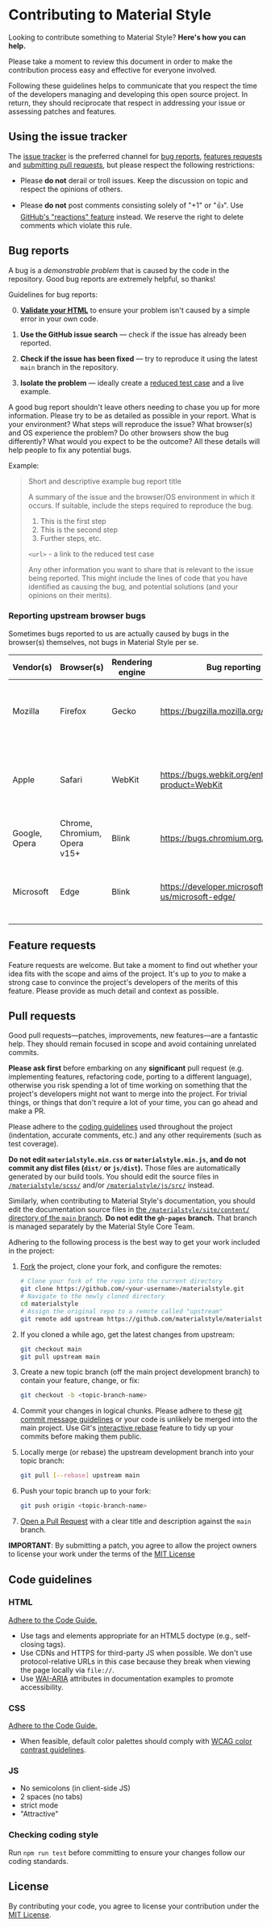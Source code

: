 # Contributing to Material Style

Looking to contribute something to Material Style? **Here's how you can help.**

Please take a moment to review this document in order to make the contribution
process easy and effective for everyone involved.

Following these guidelines helps to communicate that you respect the time of
the developers managing and developing this open source project. In return,
they should reciprocate that respect in addressing your issue or assessing
patches and features.

## Using the issue tracker

The [issue tracker](https://github.com/materialstyle/materialstyle/issues) is
the preferred channel for [bug reports](#bug-reports), [features requests](#feature-requests)
and [submitting pull requests](#pull-requests), but please respect the following
restrictions:

* Please **do not** derail or troll issues. Keep the discussion on topic and
  respect the opinions of others.

* Please **do not** post comments consisting solely of "+1" or ":thumbsup:".
  Use [GitHub's "reactions" feature](https://blog.github.com/2016-03-10-add-reactions-to-pull-requests-issues-and-comments/)
  instead. We reserve the right to delete comments which violate this rule.

## Bug reports

A bug is a _demonstrable problem_ that is caused by the code in the repository.
Good bug reports are extremely helpful, so thanks!

Guidelines for bug reports:

0. **[Validate your HTML](https://html5.validator.nu/)** to ensure your
   problem isn't caused by a simple error in your own code.

1. **Use the GitHub issue search** &mdash; check if the issue has already been
   reported.

2. **Check if the issue has been fixed** &mdash; try to reproduce it using the
   latest `main` branch in the repository.

3. **Isolate the problem** &mdash; ideally create a [reduced test
   case](https://css-tricks.com/reduced-test-cases/) and a live example.

A good bug report shouldn't leave others needing to chase you up for more
information. Please try to be as detailed as possible in your report. What is
your environment? What steps will reproduce the issue? What browser(s) and OS
experience the problem? Do other browsers show the bug differently? What
would you expect to be the outcome? All these details will help people to fix
any potential bugs.

Example:

> Short and descriptive example bug report title
>
> A summary of the issue and the browser/OS environment in which it occurs. If
> suitable, include the steps required to reproduce the bug.
>
> 1. This is the first step
> 2. This is the second step
> 3. Further steps, etc.
>
> `<url>` - a link to the reduced test case
>
> Any other information you want to share that is relevant to the issue being
> reported. This might include the lines of code that you have identified as
> causing the bug, and potential solutions (and your opinions on their
> merits).

### Reporting upstream browser bugs

Sometimes bugs reported to us are actually caused by bugs in the browser(s) themselves, not bugs in Material Style per se.

| Vendor(s)     | Browser(s)                   | Rendering engine | Bug reporting website(s)                                 | Notes                                                    |
| ------------- | ---------------------------- | ---------------- | -------------------------------------------------------- | -------------------------------------------------------- |
| Mozilla       | Firefox                      | Gecko            | <https://bugzilla.mozilla.org/enter_bug.cgi>             | "Core" is normally the right product option to choose.   |
| Apple         | Safari                       | WebKit           | <https://bugs.webkit.org/enter_bug.cgi?product=WebKit>   | In Apple's bug reporter, choose "Safari" as the product. |
| Google, Opera | Chrome, Chromium, Opera v15+ | Blink            | <https://bugs.chromium.org/p/chromium/issues/list>       | Click the "New issue" button.                            |
| Microsoft     | Edge                         | Blink            | <https://developer.microsoft.com/en-us/microsoft-edge/>  | Go to "Help > Send Feedback" from the browser            |

## Feature requests

Feature requests are welcome. But take a moment to find out whether your idea
fits with the scope and aims of the project. It's up to _you_ to make a strong
case to convince the project's developers of the merits of this feature. Please
provide as much detail and context as possible.

## Pull requests

Good pull requests—patches, improvements, new features—are a fantastic
help. They should remain focused in scope and avoid containing unrelated
commits.

**Please ask first** before embarking on any **significant** pull request (e.g.
implementing features, refactoring code, porting to a different language),
otherwise you risk spending a lot of time working on something that the
project's developers might not want to merge into the project. For trivial
things, or things that don't require a lot of your time, you can go ahead and
make a PR.

Please adhere to the [coding guidelines](#code-guidelines) used throughout the
project (indentation, accurate comments, etc.) and any other requirements
(such as test coverage).

**Do not edit `materialstyle.min.css` or `materialstyle.min.js`, and do not commit
any dist files (`dist/` or `js/dist`).** Those files are automatically generated by our build tools. You should
edit the source files in [`/materialstyle/scss/`](https://github.com/materialstyle/materialstyle/tree/main/scss)
and/or [`/materialstyle/js/src/`](https://github.com/materialstyle/materialstyle/tree/main/js/src) instead.

Similarly, when contributing to Material Style's documentation, you should edit the
documentation source files in
[the `/materialstyle/site/content/` directory of the `main` branch](https://github.com/materialstyle/materialstyle/tree/main/site/content).
**Do not edit the `gh-pages` branch.** That branch is managed separately by the Material Style Core Team.

Adhering to the following process is the best way to get your work
included in the project:

1. [Fork](https://help.github.com/articles/fork-a-repo/) the project, clone your fork,
   and configure the remotes:

   ```bash
   # Clone your fork of the repo into the current directory
   git clone https://github.com/<your-username>/materialstyle.git
   # Navigate to the newly cloned directory
   cd materialstyle
   # Assign the original repo to a remote called "upstream"
   git remote add upstream https://github.com/materialstyle/materialstyle.git
   ```

2. If you cloned a while ago, get the latest changes from upstream:

   ```bash
   git checkout main
   git pull upstream main
   ```

3. Create a new topic branch (off the main project development branch) to
   contain your feature, change, or fix:

   ```bash
   git checkout -b <topic-branch-name>
   ```

4. Commit your changes in logical chunks. Please adhere to these [git commit
   message guidelines](https://tbaggery.com/2008/04/19/a-note-about-git-commit-messages.html)
   or your code is unlikely be merged into the main project. Use Git's
   [interactive rebase](https://help.github.com/articles/about-git-rebase/)
   feature to tidy up your commits before making them public.

5. Locally merge (or rebase) the upstream development branch into your topic branch:

   ```bash
   git pull [--rebase] upstream main
   ```

6. Push your topic branch up to your fork:

   ```bash
   git push origin <topic-branch-name>
   ```

7. [Open a Pull Request](https://help.github.com/articles/about-pull-requests/)
    with a clear title and description against the `main` branch.

**IMPORTANT**: By submitting a patch, you agree to allow the project owners to
license your work under the terms of the [MIT License](../LICENSE)


## Code guidelines

### HTML

[Adhere to the Code Guide.](https://codeguide.co/#html)

- Use tags and elements appropriate for an HTML5 doctype (e.g., self-closing tags).
- Use CDNs and HTTPS for third-party JS when possible. We don't use protocol-relative URLs in this case because they break when viewing the page locally via `file://`.
- Use [WAI-ARIA](https://developer.mozilla.org/en-US/docs/Web/Accessibility/ARIA) attributes in documentation examples to promote accessibility.

### CSS

[Adhere to the Code Guide.](https://codeguide.co/#css)

- When feasible, default color palettes should comply with [WCAG color contrast guidelines](https://www.w3.org/TR/WCAG20/#visual-audio-contrast).

### JS

- No semicolons (in client-side JS)
- 2 spaces (no tabs)
- strict mode
- "Attractive"

### Checking coding style

Run `npm run test` before committing to ensure your changes follow our coding standards.

## License

By contributing your code, you agree to license your contribution under the [MIT License](../LICENSE).
